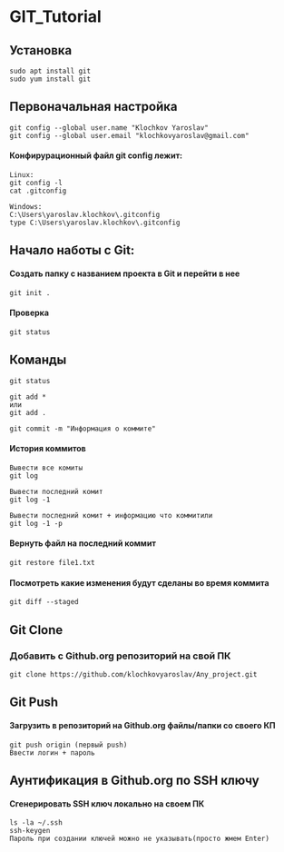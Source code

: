 # GIT_Tutorial

## Установка

```
sudo apt install git
sudo yum install git
```
## Первоначальная настройка

```
git config --global user.name "Klochkov Yaroslav"
git config --global user.email "klochkovyaroslav@gmail.com"
```
####  Конфирурационный файл git config лежит:

```
Linux:
git config -l
cat .gitconfig

Windows:
C:\Users\yaroslav.klochkov\.gitconfig
type C:\Users\yaroslav.klochkov\.gitconfig
```

## Начало наботы с Git:

#### Создать папку с названием проекта в Git и перейти в нее

```
git init .
```

#### Проверка

```
git status
```

## Команды

```
git status

git add *
или
git add .

git commit -m "Информация о коммите"
```

#### История коммитов

```
Вывести все комиты
git log

Вывести последний комит
git log -1

Вывести последний комит + информацию что коммитили
git log -1 -p
```

#### Вернуть файл на последний коммит

```
git restore file1.txt
```

#### Посмотреть какие изменения будут сделаны во время коммита

```
git diff --staged
```

## Git Clone
### Добавить с Github.org репозиторий на свой ПК

```
git clone https://github.com/klochkovyaroslav/Any_project.git
```


## Git Push
#### Загрузить в репозиторий на Github.org файлы/папки со своего КП

```
git push origin (первый push)
Ввести логин + пароль
```

## Аунтификация в Github.org по SSH ключу
#### Сгенерировать SSH ключ локально на своем ПК

```
ls -la ~/.ssh
ssh-keygen
Пароль при создании ключей можно не указывать(просто жмем Enter)
```
